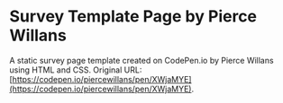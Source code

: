 # Survey Template Page by Pierce Willans

A static survey  page template created on CodePen.io by Pierce Willans using HTML and CSS. Original URL: [https://codepen.io/piercewillans/pen/XWjaMYE](https://codepen.io/piercewillans/pen/XWjaMYE).

